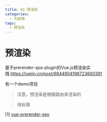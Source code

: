 ```yaml
---
title: 02.预渲染
categories:
  - 大前端
tags:
  - 预渲染
---
```


# 预渲染

基于prerender-spa-plugin的Vue.js预渲染实践.https://juejin.cn/post/6844904198723600391

有一个demo项目

> 注意，预渲染是根据路由来渲染的

> 待处理

[1] [vue-prerender-seo](https://github.com/mxin-d/vue-prerender-seo) 

# 